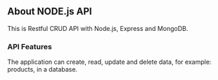 ## About NODE.js API

This is Restful CRUD API with Node.js, Express and MongoDB.

### API Features

The application can create, read, update and delete data, for example: products, in a database. 
